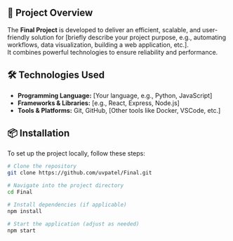 
## 🚀 Project Overview

The **Final Project** is developed to deliver an efficient, scalable, and user-friendly solution for [briefly describe your project purpose, e.g., automating workflows, data visualization, building a web application, etc.].  
It combines powerful technologies to ensure reliability and performance.

## 🛠️ Technologies Used

- **Programming Language:** [Your language, e.g., Python, JavaScript]
- **Frameworks & Libraries:** [e.g., React, Express, Node.js]
- **Tools & Platforms:** Git, GitHub, [Other tools like Docker, VSCode, etc.]

## 📦 Installation

To set up the project locally, follow these steps:

```bash
# Clone the repository
git clone https://github.com/uvpatel/Final.git

# Navigate into the project directory
cd Final

# Install dependencies (if applicable)
npm install

# Start the application (adjust as needed)
npm start
```
